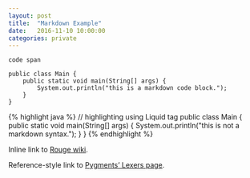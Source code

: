 ```yaml
---
layout: post
title:  "Markdown Example"
date:   2016-11-10 10:00:00
categories: private
---
```


`code span`

    public class Main {
        public static void main(String[] args) {
            System.out.println("this is a markdown code block.");
        }
    }

{% highlight java %}
// highlighting using Liquid tag
public class Main {
	public static void main(String[] args) {
		System.out.println("this is not a markdown syntax.");
	}
}
{% endhighlight %}

Inline link to [Rouge wiki](https://github.com/jneen/rouge/wiki/List-of-supported-languages-and-lexers).

Reference-style link to [Pygments’ Lexers page][pygments_lexer].

[pygments_lexer]:http://pygments.org/docs/lexers/
